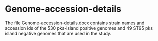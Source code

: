 # Genome-accession-details
The file Genome-accession-details.docx contains strain names and accession ids of the 530 pks-island positive genomes and 49 ST95 pks island negative genomes that are used in the study.
